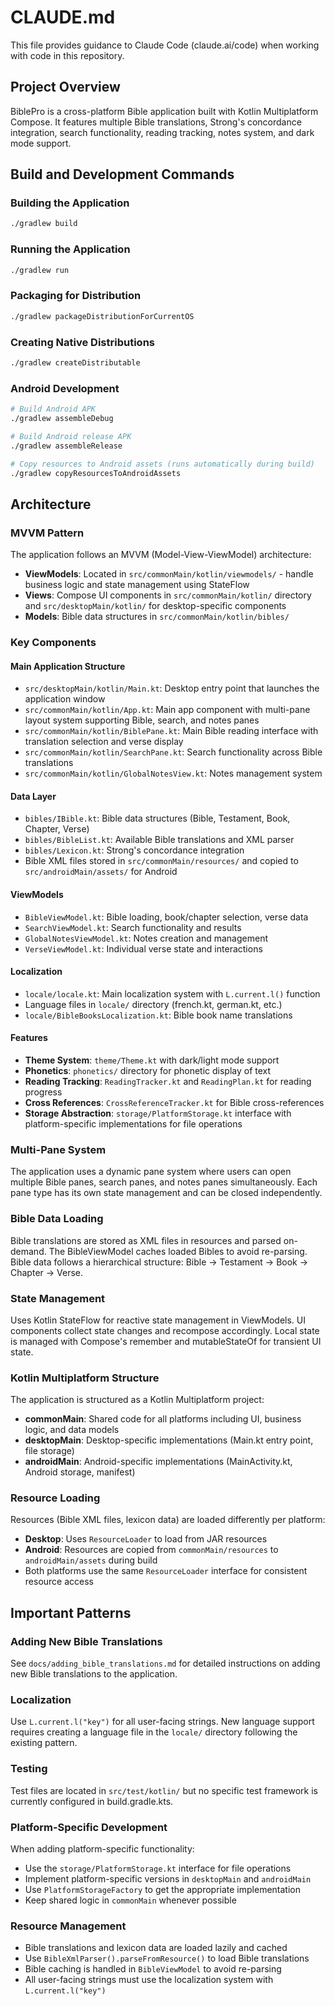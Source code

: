 # CLAUDE.md

This file provides guidance to Claude Code (claude.ai/code) when working with code in this repository.

## Project Overview

BiblePro is a cross-platform Bible application built with Kotlin Multiplatform Compose. It features multiple Bible translations, Strong's concordance integration, search functionality, reading tracking, notes system, and dark mode support.

## Build and Development Commands

### Building the Application
```bash
./gradlew build
```

### Running the Application
```bash
./gradlew run
```

### Packaging for Distribution
```bash
./gradlew packageDistributionForCurrentOS
```

### Creating Native Distributions
```bash
./gradlew createDistributable
```

### Android Development
```bash
# Build Android APK
./gradlew assembleDebug

# Build Android release APK
./gradlew assembleRelease

# Copy resources to Android assets (runs automatically during build)
./gradlew copyResourcesToAndroidAssets
```

## Architecture

### MVVM Pattern
The application follows an MVVM (Model-View-ViewModel) architecture:
- **ViewModels**: Located in `src/commonMain/kotlin/viewmodels/` - handle business logic and state management using StateFlow
- **Views**: Compose UI components in `src/commonMain/kotlin/` directory and `src/desktopMain/kotlin/` for desktop-specific components
- **Models**: Bible data structures in `src/commonMain/kotlin/bibles/`

### Key Components

#### Main Application Structure
- `src/desktopMain/kotlin/Main.kt`: Desktop entry point that launches the application window
- `src/commonMain/kotlin/App.kt`: Main app component with multi-pane layout system supporting Bible, search, and notes panes
- `src/commonMain/kotlin/BiblePane.kt`: Main Bible reading interface with translation selection and verse display
- `src/commonMain/kotlin/SearchPane.kt`: Search functionality across Bible translations
- `src/commonMain/kotlin/GlobalNotesView.kt`: Notes management system

#### Data Layer
- `bibles/IBible.kt`: Bible data structures (Bible, Testament, Book, Chapter, Verse)
- `bibles/BibleList.kt`: Available Bible translations and XML parser
- `bibles/Lexicon.kt`: Strong's concordance integration
- Bible XML files stored in `src/commonMain/resources/` and copied to `src/androidMain/assets/` for Android

#### ViewModels
- `BibleViewModel.kt`: Bible loading, book/chapter selection, verse data
- `SearchViewModel.kt`: Search functionality and results
- `GlobalNotesViewModel.kt`: Notes creation and management
- `VerseViewModel.kt`: Individual verse state and interactions

#### Localization
- `locale/locale.kt`: Main localization system with `L.current.l()` function
- Language files in `locale/` directory (french.kt, german.kt, etc.)
- `locale/BibleBooksLocalization.kt`: Bible book name translations

#### Features
- **Theme System**: `theme/Theme.kt` with dark/light mode support
- **Phonetics**: `phonetics/` directory for phonetic display of text
- **Reading Tracking**: `ReadingTracker.kt` and `ReadingPlan.kt` for reading progress
- **Cross References**: `CrossReferenceTracker.kt` for Bible cross-references
- **Storage Abstraction**: `storage/PlatformStorage.kt` interface with platform-specific implementations for file operations

### Multi-Pane System
The application uses a dynamic pane system where users can open multiple Bible panes, search panes, and notes panes simultaneously. Each pane type has its own state management and can be closed independently.

### Bible Data Loading
Bible translations are stored as XML files in resources and parsed on-demand. The BibleViewModel caches loaded Bibles to avoid re-parsing. Bible data follows a hierarchical structure: Bible → Testament → Book → Chapter → Verse.

### State Management
Uses Kotlin StateFlow for reactive state management in ViewModels. UI components collect state changes and recompose accordingly. Local state is managed with Compose's remember and mutableStateOf for transient UI state.

### Kotlin Multiplatform Structure
The application is structured as a Kotlin Multiplatform project:
- **commonMain**: Shared code for all platforms including UI, business logic, and data models
- **desktopMain**: Desktop-specific implementations (Main.kt entry point, file storage)
- **androidMain**: Android-specific implementations (MainActivity.kt, Android storage, manifest)

### Resource Loading
Resources (Bible XML files, lexicon data) are loaded differently per platform:
- **Desktop**: Uses `ResourceLoader` to load from JAR resources
- **Android**: Resources are copied from `commonMain/resources` to `androidMain/assets` during build
- Both platforms use the same `ResourceLoader` interface for consistent resource access

## Important Patterns

### Adding New Bible Translations
See `docs/adding_bible_translations.md` for detailed instructions on adding new Bible translations to the application.

### Localization
Use `L.current.l("key")` for all user-facing strings. New language support requires creating a language file in the `locale/` directory following the existing pattern.

### Testing
Test files are located in `src/test/kotlin/` but no specific test framework is currently configured in build.gradle.kts.

### Platform-Specific Development
When adding platform-specific functionality:
- Use the `storage/PlatformStorage.kt` interface for file operations
- Implement platform-specific versions in `desktopMain` and `androidMain`
- Use `PlatformStorageFactory` to get the appropriate implementation
- Keep shared logic in `commonMain` whenever possible

### Resource Management
- Bible translations and lexicon data are loaded lazily and cached
- Use `BibleXmlParser().parseFromResource()` to load Bible translations
- Bible caching is handled in `BibleViewModel` to avoid re-parsing
- All user-facing strings must use the localization system with `L.current.l("key")`